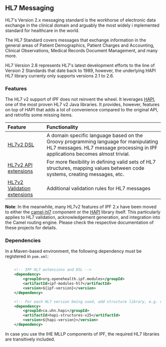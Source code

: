 ## HL7 Messaging

HL7's Version 2.x messaging standard is the workhorse of electronic data exchange in the clinical domain and arguably the most widely i
mplemented standard for healthcare in the world.

The HL7 Standard covers messages that exchange information in the general areas of Patient Demographics, Patient Charges and Accounting, Clinical Observations, Medical Records Document Management, and many more.

HL7 Version 2.8 represents HL7's latest development efforts to the line of Version 2 Standards that date back to 1989, however, the underlying HAPI HL7 library currenty only supports versions 2.1 to 2.6.


### Features

The HL7 v2 support of IPF does not reinvent the wheel. It leverages [HAPI], one of the most proven HL7 v2 Java libraries. It provides, however, features on top of HAPI that adds a lot of convenience compared to the original API, and retrofits some missing items.

| Feature                   | Functionality                           
|:--------------------------|:----------------------------------------
| [HL7v2 DSL]               | A domain specific language based on the Groovy programming language for manipulating HL7 messages. HL7 message processing in IPF applications becomes almost trivial. 
| [HL7v2 API extensions]    | For more flexibility in defining valid sets of HL7 structures, mapping values between code systems, creating messages, etc.
| [HL7v2 Validation extensions] | Additional validation rules for HL7 messages

**Note**:
In the meanwhile, many HL7v2 features of IPF 2.x have been moved to either the [camel-hl7] component or the [HAPI] library itself.
This particularly applies to HL7 validation, acknowledgement generation, and integration into the Camel routing engine.
Please check the respective documentation of these projects for details.


### Dependencies

In a Maven-based environment, the following dependency must be registered in `pom.xml`:

```xml

    <!-- IPF HL7 extensions and DSL -->
    <dependency>
        <groupId>org.openehealth.ipf.modules</groupId>
        <artifactId>ipf-modules-hl7</artifactId>
        <version>${ipf-version}</version>
    </dependency>

    <!-- For each HL7 version being used, add structure library, e.g. v2.5 -->
    <dependency>
        <groupId>ca.uhn.hapi</groupId>
        <artifactId>hapi-structures-v25</artifactId>
        <version>${hapi-version}</version>
    </dependency>

```

In case you use the IHE MLLP components of IPF, the required HL7 libraries are transitively included.


[HAPI]: http://hl7api.sourceforge.net
[HL7v2 DSL]: hl7v2dsl.html
[HL7v2 API extensions]: hl7v2extensions.html
[HL7v2 Validation extensions]: hl7v2validation.html
[camel-hl7]: https://camel.apache.org/hl7.html